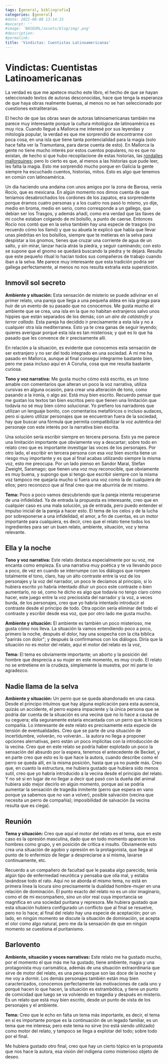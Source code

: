 ```yaml
---
tags: [general, bibliografia]
categories: [general]
#date: 2021-08-08 13:14:15
#excerpt: ''
#image: 'BASEURL/assets/blog/img/.png'
#description:
#permalink:
title: 'Vindictas: Cuentistas Latinoamericanas'
---
```


# Vindictas: Cuentistas Latinoamericanas

La verdad es que me apetece mucho este libro, el hecho de que se hayan seleccionado textos de autoras desconocidas, hace que tenga la esperanza de que haya obras realmente buenas, al menos no se han seleccionado por cuestiones extraliterarias. 

El hecho de que las obras sean de autoras latinoamericanas también me parece muy interesante porque la cultura mitológica de latinoamérica es muy rica. Cuando llegué a Mallorca me interesé por sus leyendas y mitología popular, la verdad es que me sorprendió de encontrarme con poca cosa, en una isla que tiene tanta pontencialidad para la magia (solo hace falta ver la Tramuntana, para darse cuenta de esto). En Mallorca la gente no tiene mucho interés por estos cuentos populares, no es que no existan, de hecho sí que hubo recopilacione de estas historias, las [rondalles mallorquines](https://ca.wikipedia.org/wiki/Rondalles_mallorquines); pero lo cierto es que, al menos a las historias que pude leer, les falta la magia. Esto me sorprendió mucho porque en Galicia la gente siempre ha escuchado cuentos, historias, mitos. Esto es algo que tenemos en común con latinoamérica. 

Un día haciendo una andaina con unos amigos por la zona de Barosa, venía Rocío, que es mexicana. En algún momento nos dimos cuenta de que teníamos desabrochados los cordones de los zapatos, era sorprendente porque éramos cuatro personas y a los cuatro nos pasó lo mismo, yo dije, medio en broma, medio en serio, como corresponde a un gallego, que debían ser los Trasgos, y además añadí, como era verdad que las llaves de mi coche estaban colgando de mi bolsillo, a punto de caerse. Entonces Rocío nos contó que en la selva también hay una especie de trasgos (no recuerdo cómo los llamó) y que su abuela le explicó que había que llevar unas piedritas en los bolsillos, siempre que te metieras en la selva para despistar a los gnomos, tienes que cruzar una corriente de agua de un salto, y sin mirar, lanzar hacia atrás la piedra, y seguir caminando; con esto se supone que el gnomo se quedará buscando la piedra y te dejará. Resulta que este pequeño ritual lo hacían todos sus compañeros de trabajo cuando iban a la selva. Me parece muy interesante que esta tradición podría ser gallega perfectamente, al menos no nos resulta extraña esta superstición.

## Inmovil sol secreto

**Ambiente y situación:** Esta sensación de misterio se puede adivinar en el primer relato, una pareja que llega a una pequeña aldea en isla griega para huir de un evento de su pasado que no conocemos. Me gusta mucho el ambiente que se crea, una isla en la que no habitan extranjeros salvo unos hippies que están separados de los demás; con *un aire de catástrofe y terror callado.* Esta pareja ha decidido ir precisamente a esta isla y no a cualquier otra isla mediterranea. Esto ya te crea ganas de seguir leyendo; quieres averiguar porqué esta isla es tan misteriosa; y qué es lo que ha pasado que les convence de ir precisamente allí. 

En relación a la situación, es evidente que conocemos esta sensación de ser extranjero y no ser del todo integrado en una sociedad. A mí me ha pasado en Mallorca, aunque al final conseguí integrarme bastante bien, pero me pasa incluso aquí en A Coruña, cosa que me resulta bastante curiosa.

**Tono y voz narrativa:** Me gusta mucho cómo está escrito, es un tono amable con comentarios que alteran un poco la voz narrativa, utiliza cursivas en alguna ocasión, para crear una alteración de tono, como pasando a la ironía, o algo así. Está muy bien escrito. Recuerdo pensar que me gustan los textos tan bien escritos pero que tienen una limitación que todavía no sé muy bien cómo solucionar. Yo prefiero los narradores que utilizan un lenguaje bonito, con comentarios metafóricos o incluso audaces, pero si quiero utilizar personajes que se encuentran fuera de la sociedad, hay que buscar una fórmula que permita compatibilizar la voz auténtica del personaje con este interés por la narrativa bien escrita. 

Una solución sería escribir siempre en tercera persona. Esto ya me parece una limitación importante que obviamente voy a descartar; sobre todo en relato creo que es importante investigar las voces de los personajes. Por otro lado, el escribir en tercera persona con esa voz bien escrita tiene un riesgo muy importante y es que al final acabas utilizando siempre la misma voz, esto me preocupa. Por un lado pienso en Sandor Marai, Stefan Zweight, Saramago; que tienen una voz muy reconocible, que obviamente es muy buena, y supongo que si tengo que escribir siempre con la misma voz tampoco me quejaría mucho si fuera una voz como la de cualquiera de ellos; pero reconozco que al final creo que me aburriría de mí mismo.

**Tema:** Poco a poco vamos descubriendo que la pareja intenta recuperarse de una infidelidad. Ya de entrada la propuesta es interesante, creo que en cualquier caso es una mala solución, ya de entrada, pero puedo entender el impulso inicial de la pareja a hacer esto. El tema de los celos y de la lucha por sobreponerse a una infidelidad, el amor, a fin de cuentas, es un motor importante para cualquiera, es decir, creo que el relato tiene todos los ingredientes para ser un buen relato, ambiente, situación, voz y tema relevante. 

## Ella y la noche

**Tono y voz narrativa:** Este relato destaca especialmente por su voz, me encanta como empieza. Es una narrativa muy poética y te va llevando poco a poco, de vez en cuando se interrumpe con los diálogos que rompen totalmente el tono, claro, hay un alto contraste entre la voz de los personajes y la voz del narrador, un poco le decíamos al principio, si lo hubiera escrito yo habría intentado diluir un poco este contraste o bien aumentarlo, no sé, como he dicho es algo que todavía no tengo claro cómo hacer, este juego entre la voz preciosista del narrador y la voz, a veces burda, de los personajes, creo que yo habría intentado introducir el contraste desde el principo de todo. Otra opción sería eliminar del todo el contraste y escribir desde esa voz, que por otro lado me gusta mucho. 

**Ambiente y situación:** El ambiente es también un poco misterioso, me gusta cómo nos lleva. La situación la vamos entendiendo poco a poco, primero la noche, después el dolor, hay una sospecha con la cita bíblica "parirás con dolor"; y después la confirmamos con los diálogos. Diría que la situación no es motor del relato, aquí el motor del relato es la voz,

**Tema:** El tema es obviamente importante; un aborto y la posición del hombre que desprecia a su mujer en este momento, es muy crudo. El relato no se entretiene en la crudeza, simplemente la muestra, por mi parte lo agradezco.

## Nadie llama de la selva

**Ambiente y situación:** Un perro que se queda abandonado en una casa. Desde el principo intuímos que hay alguna explicación para esta ausencia, quizás un accidente, el perro espera impaciente y la única persona que se podría dar cuenta de la situación es una vecina que no lo hace a causa de su ceguera; ella seguramente estaría encantada con un perro que le hiciera compañía. Lo interesante de este relato es precisamente esta especie de tensión de eventualidades. Creo que se parte de una situación de incertidumbre, volverán, no volverán... la autora no llega a proponer opciones alernativas, pero están un poco implícitas con la introducción de la vecina. Creo que en este relato se podría haber explotado un poco la sensación del absurdo por la espera, tenemos el antecedente de Becket, y en parte creo que esto es lo que hace la autora, cuando describe como el perro se queda allí, en la misma posición, hasta que ya no puede más. Creo que, en cuanto la estructura, me hubiera gustado que hubiera sido menos sutil, creo que yo habría introducido a la vecina desde el principio del relato. Y no sé si en lugar de no llegar a decir qué pasó con la dueña del animal hubiera sido mejor decirlo en algún momento, porque así se podría aumentar la sensación de tragedia inmitente (perro que espera en vano porque ya sabemos que no van a volver), posible salvación (vecina que necesita un perro de compañía); imposibilidad de salvación (la vecina resulta que es ciega).

## Reunión

**Tema y situación:** Creo que aquí el motor del relato es el tema, que en este caso es la opresión masculina, dado que en todo momento aparecen los hombres como grupo, y en posición de crítica e insulto. Obviamente esto crea una situación de agobio y opresión en la protagonista, que llega al punto de lo enfermizo de llegar a despreciarse a sí misma, lavarse continuamente, etc. 

Recuerdo a un compañero de facultad que le pasaba algo parecido, tenía algún tipo de enfermedad neurótica y pensaba que olía mal, y estaba lavándose todo el rato. Aquí no se aborda el mismo tema, no está en primera linea la locura sino precisamente la dualidad hombre-mujer en una relación de dominación. El punto exacto del relato no es un olor imaginario, como el de mi excompañero, sino un olor real cuya importancia se magnifica en una sociedad puritana y represora. Me hubiera gustado que esta situación hubiera configurado un conflicto que al final se resuelve, pero no lo hace; al final del relato hay una especie de aceptación; por un lado, en ningún momento se discute la situación de dominación, se acepta el olor como algo natural, pero me da la sensación de que en ningún momento se cuestiona el puritanismo. 

## Barlovento

**Ambiente, situación y voces narrativas:** Este relato me ha gustado mucho, por el momento el que más me ha gustado, tiene ambiente, magia y una protagonista muy carismática, además de una situación extraordinaria que sirve de motor del relato, es una pena porque son las doce de la noche y me voy a dormir. Los demás personajes también están muy bien caracterizados, conocemos perfectamente las motivaciones de cada uno y porqué hacen lo que hacen, la situación es estrambótica, y tiene un punto de comicidad que luego se va volviendo en tragedia y después en misterio. Es un relato que está muy bien escrito, desde un punto de vista de los personajes y el ambiente.

**Tema:** Creo que le echo en falta un tema más importante, es decir, el tema en sí es importante porque es la continuación de un legado familiar, es un tema que me interesa; pero este tema no sirve (no está siendo utilizado) como motor del relato, y tampoco se llega a explotar del todo; sobre todo por el final. 

Me hubiera gustado otro final, creo que hay un cierto tópico en la propuesta que nos hace la autora, esa visión del indígena como misterioso objeto de deseo.


